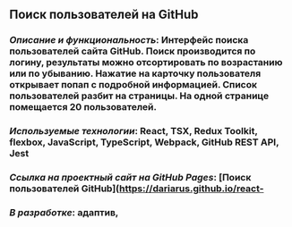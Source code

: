 ## Поиск пользователей на GitHub

### *Описание и функциональность*: Интерфейс поиска пользователей сайта GitHub. Поиск производится по логину, результаты можно отсортировать по возрастанию или по убыванию. Нажатие на карточку пользователя открывает попап с подробной информацией. Список пользователей разбит на страницы. На одной странице помещается 20 пользователей.
### *Используемые технологии*: React, TSX, Redux Toolkit, flexbox, JavaScript, TypeScript, Webpack, GitHub REST API, Jest

### *Ссылка на проектный сайт на GitHub Pages*: [Поиск пользователей GitHub](https://dariarus.github.io/react-

### *В разработке*: адаптив,
